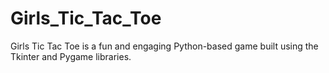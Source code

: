 # Girls_Tic_Tac_Toe
Girls Tic Tac Toe is a fun and engaging Python-based game built using the Tkinter and Pygame libraries.
